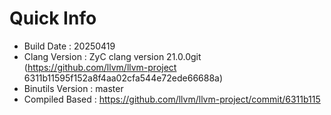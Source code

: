 # Quick Info
* Build Date : 20250419
* Clang Version : ZyC clang version 21.0.0git (https://github.com/llvm/llvm-project 6311b11595f152a8f4aa02cfa544e72ede66688a)
* Binutils Version : master
* Compiled Based : https://github.com/llvm/llvm-project/commit/6311b115

